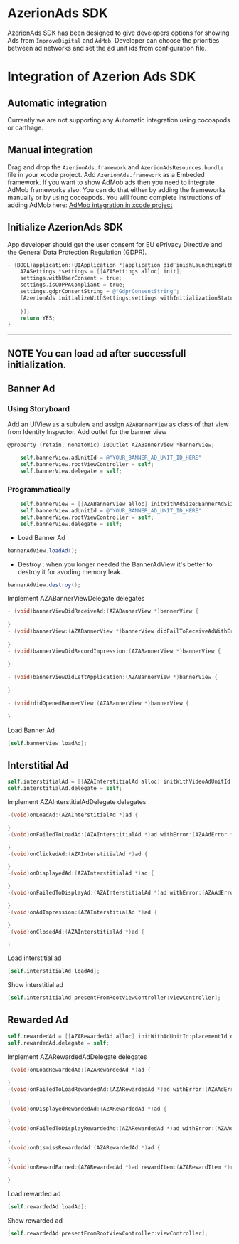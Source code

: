 # AzerionAds SDK
AzerionAds SDK has been designed to give developers options for showing Ads from `ImproveDigital` and `AdMob`. Developer can choose the priorities between ad networks and set the ad unit ids from configuration file.
# Integration of Azerion Ads SDK

## Automatic integration
Currently we are not supporting any Automatic integration using cocoapods or carthage.
## Manual integration
Drag and drop the `AzerionAds.framework` and `AzerionAdsResources.bundle` file in your xcode project. Add `AzerionAds.framework` as a Embeded framework. If you want to show AdMob ads then you need to integrate AdMob frameworks also. You can do that either by adding the frameworks manually or by using cocoapods. You will found complete instructions of adding AdMob here:
[AdMob integration in xcode project](https://developers.google.com/admob/ios/quick-start)

## Initialize AzerionAds SDK
App developer should get the user consent for EU ePrivacy Directive and the General Data Protection Regulation (GDPR).
```objective-c
- (BOOL)application:(UIApplication *)application didFinishLaunchingWithOptions:(NSDictionary *)launchOptions {
    AZASettings *settings = [[AZASettings alloc] init];
    settings.withUserConsent = true;
    settings.isCOPPACompliant = true;
    settings.gdprConsentString = @"GdprConsentString";
    [AzerionAds initializeWithSettings:settings withInitializationStatusHandler:^(AZAInitializtionStatus * _Nonnull status) {
        
    }];
    return YES;
}
```
---
**NOTE** 
You can load ad after successfull initialization.
---
## Banner Ad
### Using Storyboard
Add an UIView as a subview and assign `AZABannerView` as class of that view from Identity Inspector. Add outlet for the banner view
```objective-c
@property (retain, nonatomic) IBOutlet AZABannerView *bannerView;
```
```objective-c
    self.bannerView.adUnitId = @"YOUR_BANNER_AD_UNIT_ID_HERE"
    self.bannerView.rootViewController = self;
    self.bannerView.delegate = self;
```
### Programmatically
```objective-c
    self.bannerView = [[AZABannerView alloc] initWithAdSize:BannerAdSize.FullBanner origin:CGPointMake(0, 0)];
    self.bannerView.adUnitId = @"YOUR_BANNER_AD_UNIT_ID_HERE"
    self.bannerView.rootViewController = self;
    self.bannerView.delegate = self;
```
 - Load Banner Ad
 ```Java
 bannerAdView.loadAd();
 ```
  - Destroy : when you longer needed the BannerAdView it's better to destroy it for avoding memory leak.
```Java
bannerAdView.destroy();
```
Implement AZABannerViewDelegate delegates
```objective-c
- (void)bannerViewDidReceiveAd:(AZABannerView *)bannerView {
    
}
- (void)bannerView:(AZABannerView *)bannerView didFailToReceiveAdWithError:(AZAAdError *)error {
    
}
- (void)bannerViewDidRecordImpression:(AZABannerView *)bannerView {
    
}

- (void)bannerViewDidLeftApplication:(AZABannerView *)bannerView {
    
}

- (void)didOpenedBannerView:(AZABannerView *)bannerView {
    
}
```
Load Banner Ad
```objective-c
[self.bannerView loadAd];
```
## Interstitial Ad
```objective-c
self.interstitialAd = [[AZAInterstitialAd alloc] initWithVideoAdUnitId:@"YOUR_INTERSTITIAL_VIDEO_AD_UNIT_ID_HERE" withStaticAdUnitId:@"YOUR_INTERSTITIAL_STATIC_AD_UNIT_ID_HERE"];
self.interstitialAd.delegate = self;
```
Implement AZAInterstitialAdDelegate delegates
```objective-c
-(void)onLoadAd:(AZAInterstitialAd *)ad {

}
-(void)onFailedToLoadAd:(AZAInterstitialAd *)ad withError:(AZAAdError *)error {

}
-(void)onClickedAd:(AZAInterstitialAd *)ad {

}
-(void)onDisplayedAd:(AZAInterstitialAd *)ad {

}
-(void)onFailedToDisplayAd:(AZAInterstitialAd *)ad withError:(AZAAdError *)error {

}
-(void)onAdImpression:(AZAInterstitialAd *)ad {

}
-(void)onClosedAd:(AZAInterstitialAd *)ad {

}
```
Load interstitial ad
```objective-c
[self.interstitialAd loadAd];
```
Show interstitial ad
```objective-c
[self.interstitialAd presentFromRootViewController:viewController];
```
## Rewarded Ad
```objective-c
self.rewardedAd = [[AZARewardedAd alloc] initWithAdUnitId:placementId delegate:delegate];
self.rewardedAd.delegate = self;
```
Implement AZARewardedAdDelegate delegates
```objective-c
-(void)onLoadRewardedAd:(AZARewardedAd *)ad {
    
}
-(void)onFailedToLoadRewardedAd:(AZARewardedAd *)ad withError:(AZAAdError *)error {

}
-(void)onDisplayedRewardedAd:(AZARewardedAd *)ad {

}
-(void)onFailedToDisplayRewardedAd:(AZARewardedAd *)ad withError:(AZAAdError *)error {

}
-(void)onDismissRewardedAd:(AZARewardedAd *)ad {

}
-(void)onRewardEarned:(AZARewardedAd *)ad rewardItem:(AZARewardItem *)rewardItem {

}
```
Load rewarded ad
```objective-c
[self.rewardedAd loadAd];
```
Show rewarded ad
```objective-c
[self.rewardedAd presentFromRootViewController:viewController];
```
